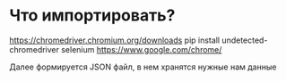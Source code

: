 # Что импортировать?
 https://chromedriver.chromium.org/downloads
pip install undetected-chromedriver selenium
https://www.google.com/chrome/

Далее формируется JSON файл, в нем хранятся нужные нам данные
